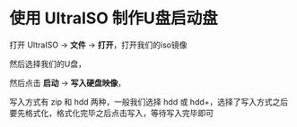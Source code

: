 
# 使用 UltraISO 制作U盘启动盘

打开 UltraISO -> **文件** -> **打开**，打开我们的iso镜像  

然后选择我们的U盘，  

然后点击 **启动** -> **写入硬盘映像**，  

写入方式有 zip 和 hdd 两种，一般我们选择 hdd 或 hdd+，选择了写入方式之后要先格式化，格式化完毕之后点击写入，等待写入完毕即可  
